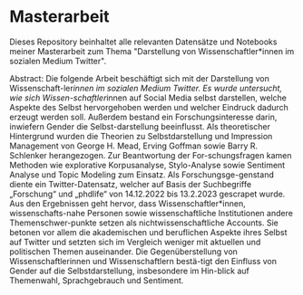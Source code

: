 # Masterarbeit

Dieses Repository beinhaltet alle relevanten Datensätze und Notebooks meiner Masterarbeit zum Thema "Darstellung von Wissenschaftler*innen im sozialen Medium Twitter".

Abstract:
Die folgende Arbeit beschäftigt sich mit der Darstellung von Wissenschaft-ler*innen im sozialen Medium Twitter. Es wurde untersucht, wie sich Wissen-schaftler*innen auf Social Media selbst darstellen, welche Aspekte des Selbst hervorgehoben werden und welcher Eindruck dadurch erzeugt werden soll. Außerdem  bestand ein Forschungsinteresse darin, inwiefern Gender die Selbst-darstellung beeinflusst. Als theoretischer Hintergrund wurden die Theorien zu Selbstdarstellung und Impression Management von George H. Mead, Erving Goffman sowie Barry R. Schlenker herangezogen. Zur Beantwortung der For-schungsfragen kamen Methoden wie explorative Korpusanalyse, Stylo-Analyse sowie Sentiment Analyse und Topic Modeling zum Einsatz. Als Forschungsge-genstand diente ein Twitter-Datensatz, welcher auf Basis der Suchbegriffe „Forschung“ und „phdlife“ von 14.12.2022 bis 13.2.2023 gescrapet wurde. Aus den Ergebnissen geht hervor, dass Wissenschaftler*innen, wissenschafts-nahe Personen sowie wissenschaftliche Institutionen andere Themenschwer-punkte setzen als nichtwissenschaftliche Accounts. Sie betonen vor allem die akademischen und beruflichen Aspekte ihres Selbst auf Twitter und setzten sich im Vergleich weniger mit aktuellen und politischen Themen auseinander. Die Gegenüberstellung von Wissenschaftlerinnen und Wissenschaftlern bestä-tigt den Einfluss von Gender auf die Selbstdarstellung, insbesondere im Hin-blick auf Themenwahl, Sprachgebrauch und Sentiment.

